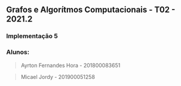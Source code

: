 ## __Grafos e Algorítmos Computacionais - T02 - 2021.2__

### __Implementação 5__

### __Alunos:__

> Ayrton Fernandes Hora - 201800083651

> Micael Jordy - 201900051258